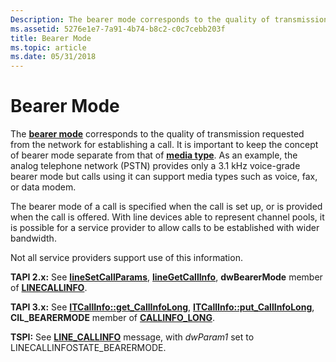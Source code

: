 ```yaml
---
Description: The bearer mode corresponds to the quality of transmission requested from the network for establishing a call.
ms.assetid: 5276e1e7-7a91-4b74-b8c2-c0c7cebb203f
title: Bearer Mode
ms.topic: article
ms.date: 05/31/2018
---
```


# Bearer Mode

The [**bearer mode**](https://msdn.microsoft.com/library/ms735508(v=VS.85).aspx) corresponds to the quality of transmission requested from the network for establishing a call. It is important to keep the concept of bearer mode separate from that of [**media type**](tapimediatype--constants.md). As an example, the analog telephone network (PSTN) provides only a 3.1 kHz voice-grade bearer mode but calls using it can support media types such as voice, fax, or data modem.

The bearer mode of a call is specified when the call is set up, or is provided when the call is offered. With line devices able to represent channel pools, it is possible for a service provider to allow calls to be established with wider bandwidth.

Not all service providers support use of this information.

**TAPI 2.x:** See [**lineSetCallParams**](https://msdn.microsoft.com/library/ms736086(v=VS.85).aspx), [**lineGetCallInfo**](https://msdn.microsoft.com/library/ms735720(v=VS.85).aspx), **dwBearerMode** member of [**LINECALLINFO**](https://msdn.microsoft.com/library/ms735527(v=VS.85).aspx).

**TAPI 3.x:** See [**ITCallInfo::get\_CallInfoLong**](/windows/desktop/api/tapi3if/nf-tapi3if-itcallinfo-get_callinfolong), [**ITCallInfo::put\_CallInfoLong**](/windows/desktop/api/tapi3if/nf-tapi3if-itcallinfo-put_callinfolong), **CIL\_BEARERMODE** member of [**CALLINFO\_LONG**](/windows/desktop/api/Tapi3if/ne-tapi3if-callinfo_long).

**TSPI:** See [**LINE\_CALLINFO**](https://docs.microsoft.com/previous-versions/windows/desktop/legacy/ms725218(v=vs.85)) message, with *dwParam1* set to LINECALLINFOSTATE\_BEARERMODE.

 

 



